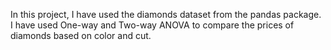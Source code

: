 In this project, I have used the diamonds dataset from the pandas package. I have used One-way and Two-way ANOVA to compare the prices of diamonds based on color and cut.
